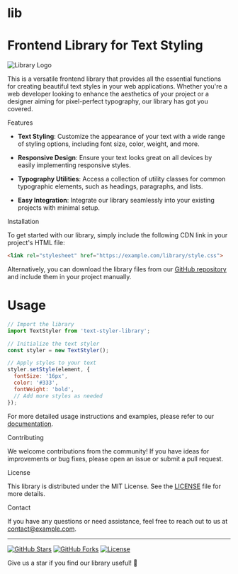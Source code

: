 # lib
# Frontend Library for Text Styling

 ![Library Logo](link_to_logo.png)

 This is a versatile frontend library that provides all the essential functions for creating beautiful text styles in your web applications. Whether you're a web developer looking to enhance the aesthetics of your project or a designer aiming for pixel-perfect typography, our library has got you covered.

 Features

 - **Text Styling**: Customize the appearance of your text with a wide range of styling options, including font size, color, weight, and more.

 - **Responsive Design**: Ensure your text looks great on all devices by easily implementing responsive styles.


 - **Typography Utilities**: Access a collection of utility classes for common typographic elements, such as headings, paragraphs, and lists.
 - **Easy Integration**: Integrate our library seamlessly into your existing projects with minimal setup.

 Installation

 To get started with our library, simply include the following CDN link in your project's HTML file:

 ```html
 <link rel="stylesheet" href="https://example.com/library/style.css">
 ```

 Alternatively, you can download the library files from our [GitHub repository](https://github.com/yourusername/your-repo) and include them in your project manually.

# Usage

 ```javascript
 // Import the library
 import TextStyler from 'text-styler-library';

 // Initialize the text styler
const styler = new TextStyler();

 // Apply styles to your text
 styler.setStyle(element, {
   fontSize: '16px',
   color: '#333',
   fontWeight: 'bold',
   // Add more styles as needed
 });
 ```

 For more detailed usage instructions and examples, please refer to our [documentation](https://github.com/yourusername/your-repo/docs).

 Contributing

 We welcome contributions from the community! If you have ideas for improvements or bug fixes, please open an issue or submit a pull request.

 License

 This library is distributed under the MIT License. See the [LICENSE](LICENSE) file for more details.

 Contact

 If you have any questions or need assistance, feel free to reach out to us at [contact@example.com](mailto:contact@example.com).
 
 ---

 [![GitHub Stars](https://img.shields.io/github/stars/yourusername/your-repo)](https://github.com/yourusername/your-repo/stargazers)
 [![GitHub Forks](https://img.shields.io/github/forks/yourusername/your-repo)](https://github.com/yourusername/your-repo/network/members)
 [![License](https://img.shields.io/github/license/yourusername/your-repo)](https://github.com/yourusername/your-repo/blob/main/LICENSE)

 Give us a star if you find our library useful! 💫
